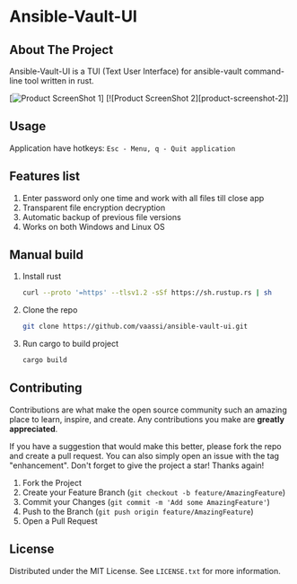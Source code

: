 # Ansible-Vault-UI

## About The Project

Ansible-Vault-UI is a TUI (Text User Interface) for ansible-vault command-line tool written in rust.

[![Product ScreenShot 1][product-screenshot-1]]
[![Product ScreenShot 2][product-screenshot-2]]

## Usage
Application have hotkeys:
    ```
    Esc - Menu, q - Quit application
    ```

## Features list
1. Enter password only one time and work with all files till close app
2. Transparent file encryption decryption
3. Automatic backup of previous file versions
4. Works on both Windows and Linux OS

## Manual build
1. Install rust
    ```sh
    curl --proto '=https' --tlsv1.2 -sSf https://sh.rustup.rs | sh
    ```
2. Clone the repo
   ```sh
   git clone https://github.com/vaassi/ansible-vault-ui.git
   ```
3. Run cargo to build project
    ```sh
    cargo build
    ```

## Contributing
Contributions are what make the open source community such an amazing place to learn, inspire, and create. Any contributions you make are **greatly appreciated**.

If you have a suggestion that would make this better, please fork the repo and create a pull request. You can also simply open an issue with the tag "enhancement".
Don't forget to give the project a star! Thanks again!

1. Fork the Project
2. Create your Feature Branch (`git checkout -b feature/AmazingFeature`)
3. Commit your Changes (`git commit -m 'Add some AmazingFeature'`)
4. Push to the Branch (`git push origin feature/AmazingFeature`)
5. Open a Pull Request

## License
Distributed under the MIT License. See `LICENSE.txt` for more information.

[product-screenshot-1]: https://github.com/vaassi/ansible-vault-ui/images/screenshot1.png
[product-screenshot-1]: https://github.com/vaassi/ansible-vault-ui/images/screenshot2.png
